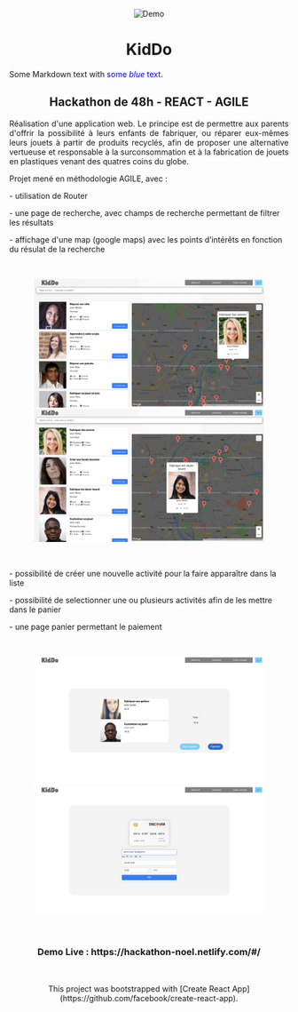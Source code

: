 
<p align="center">
  <img src="public/screenshot1.png" alt="Demo" width="1000" />
</p>

<h1 align="center">KidDo</h1>

<p>Some Markdown text with <span style="color:blue">some <em>blue</em> text</span>.</p>

<h2 align="center">Hackathon de 48h - REACT - AGILE</h2>

<p align="justify">Réalisation d'une application web. Le principe est de permettre aux parents d'offrir la possibilité à leurs enfants de fabriquer, ou réparer eux-mêmes leurs jouets à partir de produits recyclés, afin de proposer une alternative vertueuse et responsable à la surconsommation et à la fabrication de jouets en plastiques venant des quatres coins du globe.</p>

<p>Projet mené en méthodologie AGILE, avec :<p>

<p>- utilisation de Router</p>
<p>- une page de recherche, avec champs de recherche permettant de filtrer les résultats</p>
<p>- affichage d'une map (google maps) avec les points d’intérêts en fonction du résulat de la recherche</p>
<br>
<p align="center">
  <kbd><img src="public/screenshot2.png" width="415" /></kbd>
  <kbd><img src="public/screenshot6.png" width="415" /></kbd>
</p>
<br>
<p>- possibilité de créer une nouvelle activité pour la faire apparaître dans la liste</p>
<p>- possibilité de selectionner une ou plusieurs activités afin de les mettre dans le panier</p>
<p>- une page panier permettant le paiement</p>
<br>
<p align="center">
  <kbd><img src="public/screenshot4.png" width="415" /></kbd>
  <kbd><img src="public/screenshot5.png" width="415" /></kbd>
</p>
<br>

<h3 align="center">
  Demo Live : https://hackathon-noel.netlify.com/#/
</h3>
<br>
<p align="center">This project was bootstrapped with [Create React App](https://github.com/facebook/create-react-app).</p>

